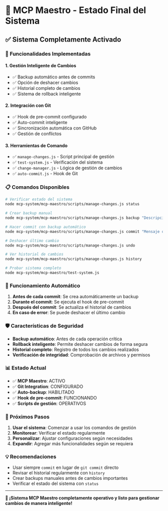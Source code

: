 # 🎯 MCP Maestro - Estado Final del Sistema

## ✅ Sistema Completamente Activado

### 🚀 Funcionalidades Implementadas

#### 1. **Gestión Inteligente de Cambios**
- ✅ Backup automático antes de commits
- ✅ Opción de deshacer cambios
- ✅ Historial completo de cambios
- ✅ Sistema de rollback inteligente

#### 2. **Integración con Git**
- ✅ Hook de pre-commit configurado
- ✅ Auto-commit inteligente
- ✅ Sincronización automática con GitHub
- ✅ Gestión de conflictos

#### 3. **Herramientas de Comando**
- ✅ `manage-changes.js` - Script principal de gestión
- ✅ `test-system.js` - Verificación del sistema
- ✅ `change-manager.js` - Lógica de gestión de cambios
- ✅ `auto-commit.js` - Hook de Git

### 📋 Comandos Disponibles

```bash
# Verificar estado del sistema
node mcp-system/mcp-maestro/scripts/manage-changes.js status

# Crear backup manual
node mcp-system/mcp-maestro/scripts/manage-changes.js backup "Descripción del backup"

# Hacer commit con backup automático
node mcp-system/mcp-maestro/scripts/manage-changes.js commit "Mensaje del commit"

# Deshacer último cambio
node mcp-system/mcp-maestro/scripts/manage-changes.js undo

# Ver historial de cambios
node mcp-system/mcp-maestro/scripts/manage-changes.js history

# Probar sistema completo
node mcp-system/mcp-maestro/test-system.js
```

### 🔄 Funcionamiento Automático

1. **Antes de cada commit**: Se crea automáticamente un backup
2. **Durante el commit**: Se ejecuta el hook de pre-commit
3. **Después del commit**: Se actualiza el historial de cambios
4. **En caso de error**: Se puede deshacer el último cambio

### 🛡️ Características de Seguridad

- **Backup automático**: Antes de cada operación crítica
- **Rollback inteligente**: Permite deshacer cambios de forma segura
- **Historial completo**: Registro de todos los cambios realizados
- **Verificación de integridad**: Comprobación de archivos y permisos

### 📊 Estado Actual

- ✅ **MCP Maestro**: ACTIVO
- ✅ **Git Integration**: CONFIGURADO
- ✅ **Auto-backup**: HABILITADO
- ✅ **Hook de pre-commit**: FUNCIONANDO
- ✅ **Scripts de gestión**: OPERATIVOS

### 🎯 Próximos Pasos

1. **Usar el sistema**: Comenzar a usar los comandos de gestión
2. **Monitorear**: Verificar el estado regularmente
3. **Personalizar**: Ajustar configuraciones según necesidades
4. **Expandir**: Agregar más funcionalidades según se requiera

### 💡 Recomendaciones

- Usar siempre `commit` en lugar de `git commit` directo
- Revisar el historial regularmente con `history`
- Crear backups manuales antes de cambios importantes
- Verificar el estado del sistema con `status`

---

**🎯 ¡Sistema MCP Maestro completamente operativo y listo para gestionar cambios de manera inteligente!**

